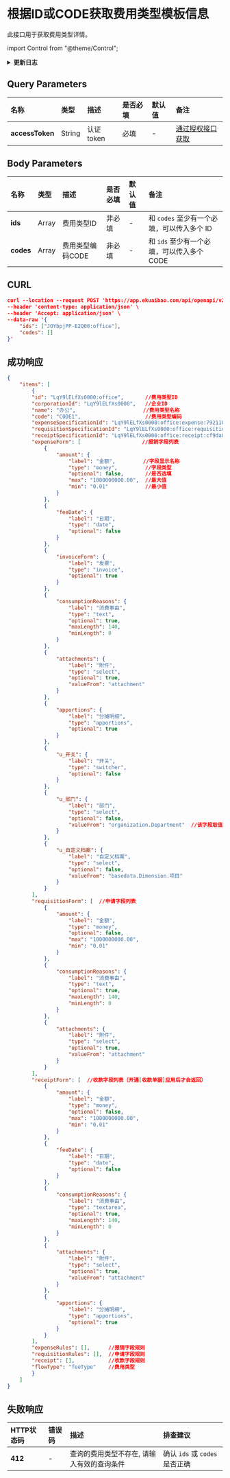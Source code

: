 # 根据ID或CODE获取费用类型模板信息

此接口用于获取费用类型详情。

import Control from "@theme/Control";

<Control method="POST"
url="/api/openapi/v2/specifications/feeType/byIdsAndCodes"
/>

<details>
  <summary><b>更新日志</b></summary>
  <div>

  [**1.7.1**](/docs/open-api/notice/update-log#171) -> 🆕 **成功响应** 中新增了 `code`（费用类型编码）参数 。<br/>

  </div>
</details>

## Query Parameters

| 名称 | 类型 | 描述 | 是否必填 | 默认值 | 备注 |
| :--- | :--- | :--- | :--- |:--- | :--- |
| **accessToken** | String | 认证token | 必填 | - | [通过授权接口获取](/docs/open-api/getting-started/auth) |

## Body Parameters

| 名称 | 类型 | 描述 | 是否必填 | 默认值 | 备注 |
| :--- | :--- | :--- | :--- |:--- | :--- |
| **ids**   | Array | 费用类型ID      | 非必填 | - | 和 `codes` 至少有一个必填，可以传入多个 ID |
| **codes** | Array | 费用类型编码CODE | 非必填 | - | 和 `ids` 至少有一个必填，可以传入多个 CODE |

## CURL
```json
curl --location --request POST 'https://app.ekuaibao.com/api/openapi/v2/specifications/feeType/byIdsAndCodes?accessToken=cCMbw_mKUs8c00' \
--header 'content-type: application/json' \
--header 'Accept: application/json' \
--data-raw '{
    "ids": ["JOYbpjPP-E2Q00:office"],
    "codes": []
}'
```

## 成功响应

```json
{
    "items": [
        {
        "id": "LqY9lELfXs0000:office",       //费用类型ID
        "corporationId": "LqY9lELfXs0000",   //企业ID
        "name": "办公",                      //费用类型名称
        "code": "CODE1",                     //费用类型编码
        "expenseSpecificationId": "LqY9lELfXs0000:office:expense:792110273014293af8b7c171057b33bd7a5b315a",          //报销字段版本ID,格式：费用类型ID + expense + 版本号
        "requisitionSpecificationId": "LqY9lELfXs0000:office:requisition:9613b88e57f83e6bde8a066fe4d173963f00d197",  //申请字段版本ID,格式：费用类型ID + requisition + 版本号
        "receiptSpecificationId": "LqY9lELfXs0000:office:receipt:cf9da8c731bf425d4b0586cb804193528f09f538",          //收款字段版本ID,格式：费用类型ID + receipt + 版本号（开通[收款单据]应用后才会返回）
        "expenseForm": [                    //报销字段列表
            {
                "amount": {
                    "label": "金额",         //字段显示名称
                    "type": "money",         //字段类型
                    "optional": false,       //是否选填
                    "max": "1000000000.00",  //最大值
                    "min": "0.01"            //最小值
                }
            },
            {
                "feeDate": {
                    "label": "日期",
                    "type": "date",
                    "optional": false
                }
            },
            {
                "invoiceForm": {
                    "label": "发票",
                    "type": "invoice",
                    "optional": true
                }
            },
            {
                "consumptionReasons": {
                    "label": "消费事由",
                    "type": "text",
                    "optional": true,
                    "maxLength": 140,
                    "minLength": 0
                }
            },
            {
                "attachments": {
                    "label": "附件",
                    "type": "select",
                    "optional": true,
                    "valueFrom": "attachment"
                }
            },
            {
                "apportions": {
                    "label": "分摊明细",
                    "type": "apportions",
                    "optional": true
                }
            },
            {
                "u_开关": {
                    "label": "开关",
                    "type": "switcher",
                    "optional": false
                }
            },
            {
                "u_部门": {
                    "label": "部门",
                    "type": "select",
                    "optional": false,
                    "valueFrom": "organization.Department"  //该字段取值范围，是从全局字段中获取到的
                }
            },
            {
                "u_自定义档案": {
                    "label": "自定义档案",
                    "type": "select",
                    "optional": false,
                    "valueFrom": "basedata.Dimension.项目"
                }
            }
        ],
        "requisitionForm": [  //申请字段列表
            {
                "amount": {
                    "label": "金额",
                    "type": "money",
                    "optional": false,
                    "max": "1000000000.00",
                    "min": "0.01"
                }
            },
            {
                "consumptionReasons": {
                    "label": "消费事由",
                    "type": "text",
                    "optional": true,
                    "maxLength": 140,
                    "minLength": 0
                }
            },
            {
                "attachments": {
                    "label": "附件",
                    "type": "select",
                    "optional": true,
                    "valueFrom": "attachment"
                }
            }
        ],
        "receiptForm": [  //收款字段列表（开通[收款单据]应用后才会返回）
            {
                "amount": {
                    "label": "金额",
                    "type": "money",
                    "optional": false,
                    "max": "1000000000.00",
                    "min": "0.01"
                }
            },
            {
                "feeDate": {
                    "label": "日期",
                    "type": "date",
                    "optional": false
                }
            },
            {
                "consumptionReasons": {
                    "label": "消费事由",
                    "type": "textarea",
                    "optional": true,
                    "maxLength": 140,
                    "minLength": 0
                }
            },
            {
                "attachments": {
                    "label": "附件",
                    "type": "select",
                    "optional": true,
                    "valueFrom": "attachment"
                }
            },
            {
                "apportions": {
                    "label": "分摊明细",
                    "type": "apportions",
                    "optional": true
                }
            }
        ],
        "expenseRules": [],      //报销字段规则
        "requisitionRules": [],  //申请字段规则
        "receipt": [],           //收款字段规则
        "flowType": "feeType"    //费用类型
        }
    ]
}
```

## 失败响应
| HTTP状态码 | 错误码 | 描述 | 排查建议 |
| :--- | :--- | :--- | :--- |
| **412** | - | 查询的费用类型不存在, 请输入有效的查询条件 | 确认 `ids` 或 `codes` 是否正确 |